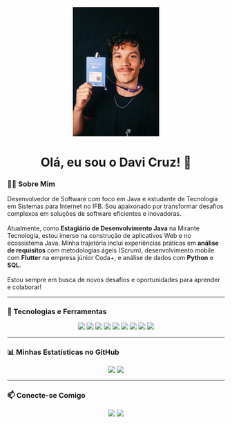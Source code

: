 <div align="center">
  <img src="foto.jpg" width="200px" />
</div>

<div align="center">
  <h1>Olá, eu sou o Davi Cruz! 👋</h1>
</div>

### 👨‍💻 Sobre Mim
<p>
  Desenvolvedor de Software com foco em Java e estudante de Tecnologia em Sistemas para Internet no IFB. Sou apaixonado por transformar desafios complexos em soluções de software eficientes e inovadoras.
<br><br>
  Atualmente, como <b>Estagiário de Desenvolvimento Java</b> na Mirante Tecnologia, estou imerso na construção de aplicativos Web e no ecossistema Java. Minha trajetória inclui experiências práticas em <b>análise de requisitos</b> com metodologias ágeis (Scrum), desenvolvimento mobile com <b>Flutter</b> na empresa júnior Coda+, e análise de dados com <b>Python</b> e <b>SQL</b>.
<br><br>
  Estou sempre em busca de novos desafios e oportunidades para aprender e colaborar!
</p>

---

### 🚀 Tecnologias e Ferramentas
<p align="center">
  <a href="#"><img src="https://img.shields.io/badge/Java-ED8B00?style=for-the-badge&logo=openjdk&logoColor=white" /></a>
  <a href="#"><img src="https://img.shields.io/badge/Python-3776AB?style=for-the-badge&logo=python&logoColor=white" /></a>
  <a href="#"><img src="https://img.shields.io/badge/Flutter-02569B?style=for-the-badge&logo=flutter&logoColor=white" /></a>
  <a href="#"><img src="https://img.shields.io/badge/JavaScript-F7DF1E?style=for-the-badge&logo=javascript&logoColor=black" /></a>
  <a href="#"><img src="https://img.shields.io/badge/HTML5-E34F26?style=for-the-badge&logo=html5&logoColor=white" /></a>
  <a href="#"><img src="https://img.shields.io/badge/CSS3-1572B6?style=for-the-badge&logo=css3&logoColor=white" /></a>
  <a href="#"><img src="https://img.shields.io/badge/SQL-025E8C?style=for-the-badge&logo=postgresql&logoColor=white" /></a>
  <a href="#"><img src="https://img.shields.io/badge/Git-F05032?style=for-the-badge&logo=git&logoColor=white" /></a>
  <a href="#"><img src="https://img.shields.io/badge/Scrum-0078D4?style=for-the-badge&logo=azuredevops&logoColor=white" /></a>
</p>

---

### 📊 Minhas Estatísticas no GitHub
<div align="center">
  <img height="180em" src="https://github-readme-stats.vercel.app/api?username=davih1660&show_icons=true&theme=dracula&include_all_commits=true&count_private=true"/>
  <img height="180em" src="https://github-readme-stats.vercel.app/api/top-langs/?username=davih1660&layout=compact&langs_count=7&theme=dracula"/>
</div>

---

### 📫 Conecte-se Comigo
<p align="center">
<a href="https://linkedin.com/in/davihmcruz/"><img src="https://img.shields.io/badge/-LinkedIn-0077B5?style=for-the-badge&logo=linkedin&logoColor=white" /></a>
<a href="mailto:davihm.cruz@gmail.com"><img src="https://img.shields.io/badge/-Gmail-D14836?style=for-the-badge&logo=gmail&logoColor=white" /></a>
</p>
